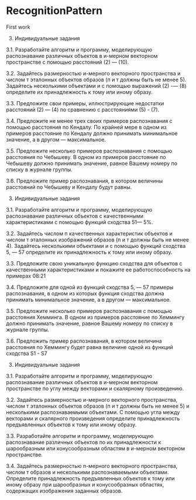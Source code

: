 # RecognitionPattern

First work

3. Индивидуальные задания

3.1. Разработайте алгоритм и программу, моделирующую распознавание
различных объектов в и-мерном векторном пространстве с помощью расстояний (2)
— (10).

3.2. Задайтесь размерностью и-мерного векторного пространства и числом т
эталонных объектов образов (п и т должны быть не менее 5). Задайтесь
несколькими объектами и с помощью выражений (2) -— (8) определите их
принадлежность к тому или иному образу.

3.3. Предложите свои примеры, иллюстрирующие недостатки расстояний (2) —
(4) по сравнению с расстояниями (5) - (7).

3.4. Предложите не менее трех своих примеров распознавания с помощью
расстояния по Кендалу. По крайней мере в одном из примеров расстояние по
Кендалу должно принимать минимальное значение, а в другом — максимальное.

3.5. Предложите несколько примеров распознавания с помощью расстояния по
Чебышеву. В одном из примеров расстояние по Чебышеву должно принимать
значение, равное Вашему номеру по списку в журнале группы.

3.6. Предложите пример распознавания, в котором величины расстояний по
Чебышеву и Кендалу будут равны.

3. Индивидуальные задания

3.1. Разработайте алгоритм и программу, моделирующую распознавание
различных объектов с качественными характеристиками с помощью функций
сходства 51— 5%.

3.2. Задайтесь числом п качественных характеристик объектов и числом т
эталонных изображений образов (п и т должны быть не менее 4). Задайтесь
несколькими объектами и с помощью функций сходства 5, — 57 определите их
принадлежность к тому или иному образу.

3.3. Предложите свою уникальную функцию сходства для объектов с
качественными характеристиками и покажите ее работоспособность на примерах
08:21

3.4. Предложите для одной из функций сходства 5, — 57 примеры
распознавания, в одном из которых функция сходства должна принимать
минимальное значение, а в другом — максимальное.

3.5. Предложите несколько примеров распознавания с помощью расстояния
Хемминга. В одном из примеров расстояние по Хеммингу должно принимать
значение, равное Вашему номеру по списку в журнале группы.

3.6. Предложить пример распознавания, в котором величина расстояния по Хеммингу будет равна величине одной из функций сходства S1 - S7
 
 3. Индивидуальные задания

3.1. Разработайте алгоритм и программу, моделирующую распознавание
различных объектов в и-мерном векторном пространстве по углу между векторами и
скалярному произведению.

3.2. Задайтесь размерностью и-мерного векторного пространства, числом т
эталонных объектов образов (п и т должны быть не менее 5) и несколькими
распознаваемыми объектами. С помощью угла между векторами и скалярного
произведения определите принадлежность предъявленных объектов к тому или
иному образу.

3.3. Разработайте алгоритм и программу, моделирующую распознавание
различных объектов по их принадлежности к шарообразным или конусообразным
областям в и-мерном векторном пространстве.

3.4. Задайтесь размерностью п-мерного векторного пространства, числом т
образов и несколькими распознаваемыми объектами. Определите принадлежность
предъявленных объектов к тому или иному образу при шарообразных и
конусообразных областях, содержащих изображения заданных образов.
